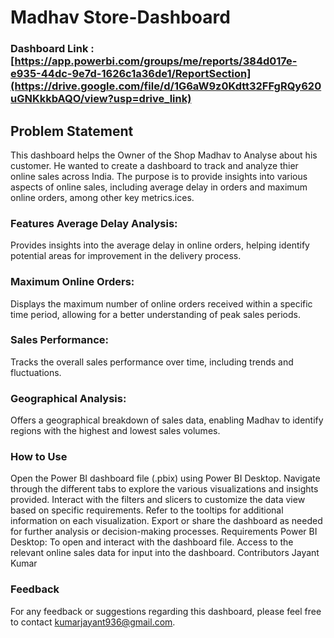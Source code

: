 # Madhav Store-Dashboard

### Dashboard Link : [https://app.powerbi.com/groups/me/reports/384d017e-e935-44dc-9e7d-1626c1a36de1/ReportSection](https://drive.google.com/file/d/1G6aW9z0Kdtt32FFgRQy620uGNKkkbAQO/view?usp=drive_link)

## Problem Statement

This dashboard helps the Owner of the Shop Madhav to Analyse about his customer. He wanted to create a dashboard to track and analyze thier online sales across India. The purpose is to provide insights into various aspects of online sales, including average delay in orders and maximum online orders, among other key metrics.ices. 

### Features Average Delay Analysis: 

Provides insights into the average delay in online orders, helping identify potential areas for improvement in the delivery process.

### Maximum Online Orders: 

Displays the maximum number of online orders received within a specific time period, allowing for a better understanding of peak sales periods.


### Sales Performance: 

Tracks the overall sales performance over time, including trends and fluctuations.


### Geographical Analysis:
 Offers a geographical breakdown of sales data, enabling Madhav to identify regions with the highest and lowest sales volumes.

### How to Use

Open the Power BI dashboard file (.pbix) using Power BI Desktop.
Navigate through the different tabs to explore the various visualizations and insights provided.
Interact with the filters and slicers to customize the data view based on specific requirements.
Refer to the tooltips for additional information on each visualization.
Export or share the dashboard as needed for further analysis or decision-making processes.
Requirements
Power BI Desktop: To open and interact with the dashboard file.
Access to the relevant online sales data for input into the dashboard.
Contributors
Jayant Kumar

### Feedback
For any feedback or suggestions regarding this dashboard, please feel free to contact kumarjayant936@gmail.com.

